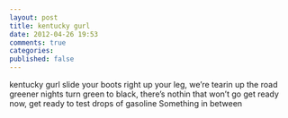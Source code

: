 ```yaml
---
layout: post
title: kentucky gurl
date: 2012-04-26 19:53
comments: true
categories: 
published: false
---
```


kentucky gurl
slide your boots right up your leg, we’re tearin up the road
greener nights turn green to black, there’s nothin that won’t go
get ready now, get ready to test drops of gasoline
Something in between
